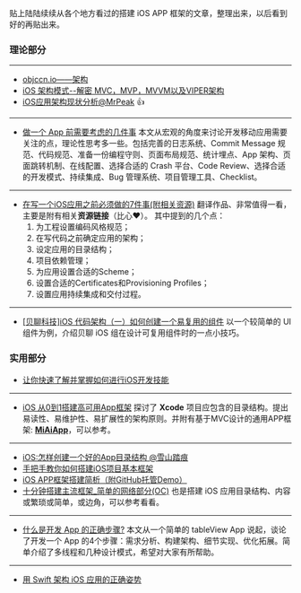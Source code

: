 贴上陆陆续续从各个地方看过的搭建  iOS APP 框架的文章，整理出来，以后看到好的再贴出来。

### 理论部分
---
* [objccn.io——架构](https://www.objccn.io/issue-13-0/)
* [iOS 架构模式--解密 MVC，MVP，MVVM以及VIPER架构](http://www.cocoachina.com/cms/wap.php?action=article&id=14916&from=singlemessage&isappinstalled=1)
* [iOS应用架构现状分析@MrPeak](http://mrpeak.cn/blog/ios-arch/) 👍
---
* [做一个 App 前需要考虑的几件事](http://www.cocoachina.com/ios/20161025/17849.html)
本文从宏观的角度来讨论开发移动应用需要关注的点，理论性思考多一些。包括完善的日志系统、Commit Message 规范、代码规范、准备一份编程守则、页面布局规范、统计埋点、App 架构、页面跳转机制、在线配置、选择合适的 Crash 平台、Code Review、选择合适的开发模式、持续集成、Bug 管理系统、项目管理工具、Checklist。
---
* [在写一个iOS应用之前必须做的7件事(附相关资源)](http://www.cocoachina.com/ios/20160316/15685.html)
翻译作品、非常值得一看，主要是附有相关**资源链接**（比心❤️）。
其中提到的几个点：
  1. 为工程设置编码风格规范；
  2. 在写代码之前确定应用的架构；
  3. 设定应用的目录结构；
  4. 项目依赖管理；
  5. 为应用设置合适的Scheme；
  6. 设置合适的Certificates和Provisioning Profiles；
  7. 设置应用持续集成和交付过程。
---
* [[贝聊科技]iOS 代码架构（一）如何创建一个易复用的组件](http://www.cocoachina.com/ios/20170804/20131.html)
以一个较简单的 UI 组件为例，介绍贝聊 iOS 组在设计可复用组件时的一点小技巧。
### 实用部分
* [让你快速了解并掌握如何进行iOS开发技能](http://www.cocoachina.com/ios/20170815/20252.html)
---
* [iOS 从0到1搭建高可用App框架](http://www.cocoachina.com/ios/20170525/19363.html)
探讨了 **Xcode** 项目应包含的目录结构。提出易读性、易维护性、易扩展性的架构原则。并附有基于MVC设计的通用APP框架: [**MiAiApp**](https://github.com/XuYang8026/UniversalProject)，可以参考。
---
* [iOS:怎样创建一个好的App目录结构 @雪山踏痕](http://www.cocoachina.com/ios/20170620/19579.html)
* [手把手教你如何搭建iOS项目基本框架](http://www.jianshu.com/p/0c6f3f4b3b34)
* [iOS APP框架搭建简析（附GitHub托管Demo）](http://www.jianshu.com/p/89e25c288d76)
* [十分钟搭建主流框架_简单的网络部分(OC)](http://www.jianshu.com/p/6eb7eabda386)
也是搭建 iOS 应用目录结构、内容或繁琐或简单，或边角，可以参考看看。
---
* [什么是开发 App 的正确步骤?](http://www.jianshu.com/p/4ef3d3737661)
本文从一个简单的 tableView App 说起，谈论了开发一个 App 的4个步骤：需求分析、构建架构、细节实现、优化拓展。简单介绍了多线程和几种设计模式，希望对大家有所帮助。
---
* [用 Swift 架构 iOS 应用的正确姿势](http://www.10tiao.com/html/216/201706/2652549903/1.html)
